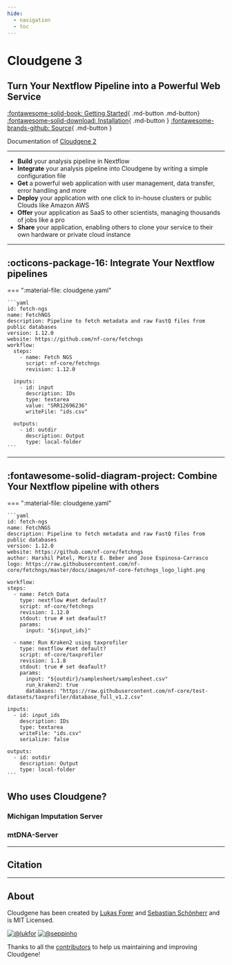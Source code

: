 ```yaml
---
hide:
  - navigation
  - toc 
---
```

<div class="header" markdown="1">

# Cloudgene 3

## Turn Your Nextflow Pipeline into a Powerful Web Service

[:fontawesome-solid-book: Getting Started](server/introduction.md){ .md-button .md-button} [:fontawesome-solid-download: Installation](installation.md){ .md-button } [:fontawesome-brands-github: Source](https://github.com/genepi/cloudgene){ .md-button }


Documentation of [Cloudgene 2](https://v2.cloudgene.io/)
</div>

---

- **Build** your analysis pipeline in Nextflow
- **Integrate** your analysis pipeline into Cloudgene by writing a simple configuration file
- **Get** a powerful web application with user management, data transfer, error handling and more
- **Deploy** your application with one click to in-house clusters or public Clouds like Amazon AWS
- **Offer** your application as SaaS to other scientists, managing thousands of jobs like a pro
- **Share** your application, enabling others to clone your service to their own hardware or private cloud instance

---

## :octicons-package-16: Integrate Your Nextflow pipelines

=== ":material-file: cloudgene.yaml"

    ```yaml
    id: fetch-ngs
    name: FetchNGS
    description: Pipeline to fetch metadata and raw FastQ files from public databases
    version: 1.12.0
    website: https://github.com/nf-core/fetchngs
    workflow:
      steps:
        - name: Fetch NGS
          script: nf-core/fetchngs
          revision: 1.12.0
    
      inputs:
        - id: input
          description: IDs
          type: textarea
          value: "SRR12696236"
          writeFile: "ids.csv"
    
      outputs:
        - id: outdir
          description: Output
          type: local-folder
    ```
---

## :fontawesome-solid-diagram-project: Combine Your Nextflow pipeline with others

=== ":material-file: cloudgene.yaml"

    ```yaml
    id: fetch-ngs
    name: FetchNGS
    description: Pipeline to fetch metadata and raw FastQ files from public databases
    version: 1.12.0
    website: https://github.com/nf-core/fetchngs
    author: Harshil Patel, Moritz E. Beber and Jose Espinosa-Carrasco
    logo: https://raw.githubusercontent.com/nf-core/fetchngs/master/docs/images/nf-core-fetchngs_logo_light.png
    
    workflow:
    steps:
      - name: Fetch Data
        type: nextflow #set default?
        script: nf-core/fetchngs
        revision: 1.12.0
        stdout: true # set deafault?
        params:
          input: "${input_ids}"
    
      - name: Run Kraken2 using taxprofiler
        type: nextflow #set default?
        script: nf-core/taxprofiler
        revision: 1.1.8
        stdout: true # set deafault?
        params:
          input: "${outdir}/samplesheet/samplesheet.csv"
          run_kraken2: true
          databases: "https://raw.githubusercontent.com/nf-core/test-datasets/taxprofiler/database_full_v1.2.csv"
     
    inputs:
      - id: input_ids
        description: IDs
        type: textarea
        writeFile: "ids.csv"
        serialize: false
    
    outputs:
      - id: outdir
        description: Output
        type: local-folder
    ```

## Who uses Cloudgene?


### Michigan Imputation Server



### mtDNA-Server

---

## Citation

---

## About

Cloudgene has been created by [Lukas Forer](https://twitter.com/lukfor) and [Sebastian Schönherr](https://twitter.com/seppinho) and is MIT Licensed.


[![@lukfor](https://avatars.githubusercontent.com/u/210220?s=64&v=4)](https://github.com/lukfor)
[![@seppinho](https://avatars.githubusercontent.com/u/1942824?s=64&v=4)](https://github.com/seppinho)

Thanks to all the [contributors](about.md) to help us maintaining and improving Cloudgene!
